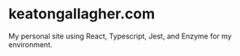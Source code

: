 # keatongallagher.com
My personal site using React, Typescript, Jest, and Enzyme for my environment. 
